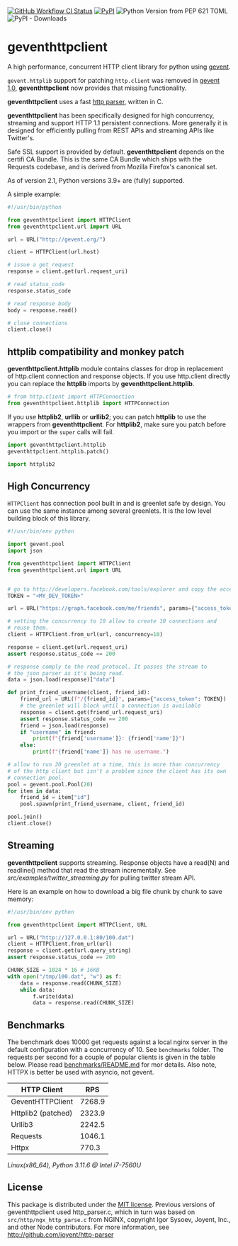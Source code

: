 [![GitHub Workflow CI Status](https://img.shields.io/github/actions/workflow/status/geventhttpclient/geventhttpclient/test.yml?branch=master&logo=github&style=flat)](https://github.com/geventhttpclient/geventhttpclient/actions)
[![PyPI](https://img.shields.io/pypi/v/geventhttpclient.svg?style=flat)](https://pypi.org/project/geventhttpclient/)
![Python Version from PEP 621 TOML](https://img.shields.io/python/required-version-toml?tomlFilePath=https%3A%2F%2Fraw.githubusercontent.com%2Fgeventhttpclient%2Fgeventhttpclient%2Fmaster%2Fpyproject.toml)
![PyPI - Downloads](https://img.shields.io/pypi/dm/geventhttpclient)

# geventhttpclient

A high performance, concurrent HTTP client library for python using 
[gevent](http://gevent.org).

`gevent.httplib` support for patching `http.client` was removed in 
[gevent 1.0](https://github.com/surfly/gevent/commit/b45b83b1bc4de14e3c4859362825044b8e3df7d6), 
**geventhttpclient** now provides that missing functionality.

**geventhttpclient** uses a fast [http parser](https://github.com/nodejs/llhttp),
written in C.

**geventhttpclient** has been specifically designed for high concurrency,
streaming and support HTTP 1.1 persistent connections. More generally it is
designed for efficiently pulling from REST APIs and streaming APIs
like Twitter's.

Safe SSL support is provided by default. **geventhttpclient** depends on
the certifi CA Bundle. This is the same CA Bundle which ships with the
Requests codebase, and is derived from Mozilla Firefox's canonical set.

As of version 2.1, Python versions 3.9+ are (fully) supported.

A simple example:

```python
#!/usr/bin/python

from geventhttpclient import HTTPClient
from geventhttpclient.url import URL

url = URL("http://gevent.org/")

client = HTTPClient(url.host)

# issue a get request
response = client.get(url.request_uri)

# read status_code
response.status_code

# read response body
body = response.read()

# close connections
client.close()
```

## httplib compatibility and monkey patch

**geventhttpclient.httplib** module contains classes for drop in
replacement of http.client connection and response objects.
If you use http.client directly you can replace the **httplib** imports
by **geventhttpclient.httplib**.

```python
# from http.client import HTTPConnection
from geventhttpclient.httplib import HTTPConnection
```

If you use **httplib2**, **urllib** or **urllib2**; you can patch **httplib** to
use the wrappers from **geventhttpclient**.
For **httplib2**, make sure you patch before you import or the `super`
calls will fail.

```python
import geventhttpclient.httplib
geventhttpclient.httplib.patch()

import httplib2
```

## High Concurrency

`HTTPClient` has connection pool built in and is greenlet safe by design.
You can use the same instance among several greenlets. It is the low 
level building block of this library.

```python
#!/usr/bin/env python

import gevent.pool
import json

from geventhttpclient import HTTPClient
from geventhttpclient.url import URL


# go to http://developers.facebook.com/tools/explorer and copy the access token
TOKEN = "<MY_DEV_TOKEN>"

url = URL("https://graph.facebook.com/me/friends", params={"access_token": TOKEN})

# setting the concurrency to 10 allow to create 10 connections and
# reuse them.
client = HTTPClient.from_url(url, concurrency=10)

response = client.get(url.request_uri)
assert response.status_code == 200

# response comply to the read protocol. It passes the stream to
# the json parser as it's being read.
data = json.load(response)["data"]

def print_friend_username(client, friend_id):
    friend_url = URL(f"/{friend_id}", params={"access_token": TOKEN})
    # the greenlet will block until a connection is available
    response = client.get(friend_url.request_uri)
    assert response.status_code == 200
    friend = json.load(response)
    if "username" in friend:
        print(f"{friend['username']}: {friend['name']}")
    else:
        print(f"{friend['name']} has no username.")

# allow to run 20 greenlet at a time, this is more than concurrency
# of the http client but isn't a problem since the client has its own
# connection pool.
pool = gevent.pool.Pool(20)
for item in data:
    friend_id = item["id"]
    pool.spawn(print_friend_username, client, friend_id)

pool.join()
client.close()
```

## Streaming

**geventhttpclient** supports streaming.
Response objects have a read(N) and readline() method that read the stream
incrementally.
See *src/examples/twitter_streaming.py* for pulling twitter stream API.

Here is an example on how to download a big file chunk by chunk to save memory:

```python
#!/usr/bin/env python

from geventhttpclient import HTTPClient, URL

url = URL("http://127.0.0.1:80/100.dat")
client = HTTPClient.from_url(url)
response = client.get(url.query_string)
assert response.status_code == 200

CHUNK_SIZE = 1024 * 16 # 16KB
with open("/tmp/100.dat", "w") as f:
    data = response.read(CHUNK_SIZE)
    while data:
        f.write(data)
        data = response.read(CHUNK_SIZE)
```

## Benchmarks

The benchmark does 10000 get requests against a local nginx server in the default 
configuration with a concurrency of 10. See `benchmarks` folder. The requests per
second for a couple of popular clients is given in the table below. Please read
[benchmarks/README.md](https://github.com/geventhttpclient/geventhttpclient/blob/master/benchmarks/README.md)
for mor details. Also note, HTTPX is better be used with asyncio, not gevent.

| HTTP Client        | RPS    |
|--------------------|--------|
| GeventHTTPClient   | 7268.9 |
| Httplib2 (patched) | 2323.9 |
| Urllib3            | 2242.5 |
| Requests           | 1046.1 |
| Httpx              | 770.3  |

*Linux(x86_64), Python 3.11.6 @ Intel i7-7560U*

## License

This package is distributed under the [MIT license](https://github.com/geventhttpclient/geventhttpclient/blob/master/LICENSE-MIT). 
Previous versions of geventhttpclient used http_parser.c, which in turn 
was based on `src/http/ngx_http_parse.c` from NGINX, copyright Igor Sysoev, 
Joyent, Inc., and other Node contributors. For more information, see 
http://github.com/joyent/http-parser 
